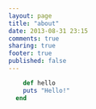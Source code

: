 ```yaml
---
layout: page
title: "about"
date: 2013-08-31 23:15
comments: true
sharing: true
footer: true
published: false
---
```


~~~ ruby
	def hello
    puts "Hello!"
  end
~~~